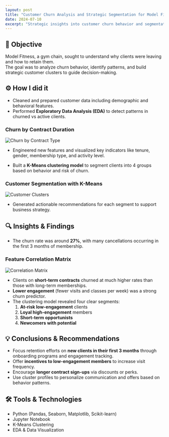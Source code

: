 ```yaml
---
layout: post
title: "Customer Churn Analysis and Strategic Segmentation for Model Fitness"
date: 2024-07-10
excerpt: "Strategic insights into customer churn behavior and segmentation for Model Fitness, using clustering and actionable recommendations."
---
```


## 🎯 Objective

Model Fitness, a gym chain, sought to understand why clients were leaving and how to retain them.  
The goal was to analyze churn behavior, identify patterns, and build strategic customer clusters to guide decision-making.

## ⚙️ How I did it

- Cleaned and prepared customer data including demographic and behavioral features.
- Performed **Exploratory Data Analysis (EDA)** to detect patterns in churned vs active clients.

### Churn by Contract Duration

![Churn by Contract Type](../../../assets/projects/model_fitness/contract_period_churn.png)

- Engineered new features and visualized key indicators like tenure, gender, membership type, and activity level.

- Built a **K-Means clustering model** to segment clients into 4 groups based on behavior and risk of churn.

### Customer Segmentation with K-Means

![Customer Clusters](../../../assets/projects/model_fitness/clusters_kmeans.png)

- Generated actionable recommendations for each segment to support business strategy.

## 🔍 Insights & Findings

- The churn rate was around **27%**, with many cancellations occurring in the first 3 months of membership.

### Feature Correlation Matrix

![Correlation Matrix](../../../assets/projects/model_fitness/coorelation_matrix.png)

- Clients on **short-term contracts** churned at much higher rates than those with long-term memberships.
- **Lower engagement** (fewer visits and classes per week) was a strong churn predictor.
- The clustering model revealed four clear segments:
  1. **At-risk low-engagement** clients
  2. **Loyal high-engagement** members
  3. **Short-term opportunists**
  4. **Newcomers with potential**

## 💡 Conclusions & Recommendations

- Focus retention efforts on **new clients in their first 3 months** through onboarding programs and engagement tracking.
- Offer **incentives to low-engagement members** to increase visit frequency.
- Encourage **longer contract sign-ups** via discounts or perks.
- Use cluster profiles to personalize communication and offers based on behavior patterns.

## 🛠️ Tools & Technologies

- Python (Pandas, Seaborn, Matplotlib, Scikit-learn)
- Jupyter Notebook
- K-Means Clustering
- EDA & Data Visualization
